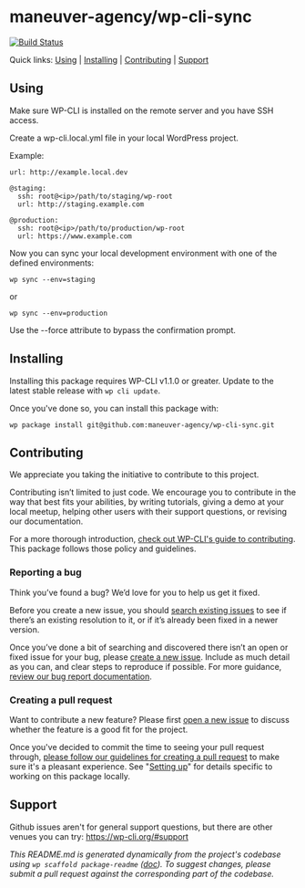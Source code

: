 maneuver-agency/wp-cli-sync
===========================



[![Build Status](https://travis-ci.org/maneuver-agency/sync.svg?branch=master)](https://travis-ci.org/maneuver-agency/sync)

Quick links: [Using](#using) | [Installing](#installing) | [Contributing](#contributing) | [Support](#support)

## Using

Make sure WP-CLI is installed on the remote server and you have SSH access.

Create a wp-cli.local.yml file in your local WordPress project.

Example:

    url: http://example.local.dev

    @staging:
      ssh: root@<ip>/path/to/staging/wp-root
      url: http://staging.example.com

    @production:
      ssh: root@<ip>/path/to/production/wp-root
      url: https://www.example.com

Now you can sync your local development environment with one of the defined environments:

    wp sync --env=staging

or

    wp sync --env=production

Use the --force attribute to bypass the confirmation prompt.

## Installing

Installing this package requires WP-CLI v1.1.0 or greater. Update to the latest stable release with `wp cli update`.

Once you've done so, you can install this package with:

    wp package install git@github.com:maneuver-agency/wp-cli-sync.git

## Contributing

We appreciate you taking the initiative to contribute to this project.

Contributing isn’t limited to just code. We encourage you to contribute in the way that best fits your abilities, by writing tutorials, giving a demo at your local meetup, helping other users with their support questions, or revising our documentation.

For a more thorough introduction, [check out WP-CLI's guide to contributing](https://make.wordpress.org/cli/handbook/contributing/). This package follows those policy and guidelines.

### Reporting a bug

Think you’ve found a bug? We’d love for you to help us get it fixed.

Before you create a new issue, you should [search existing issues](https://github.com/maneuver-agency/sync/issues?q=label%3Abug%20) to see if there’s an existing resolution to it, or if it’s already been fixed in a newer version.

Once you’ve done a bit of searching and discovered there isn’t an open or fixed issue for your bug, please [create a new issue](https://github.com/maneuver-agency/sync/issues/new). Include as much detail as you can, and clear steps to reproduce if possible. For more guidance, [review our bug report documentation](https://make.wordpress.org/cli/handbook/bug-reports/).

### Creating a pull request

Want to contribute a new feature? Please first [open a new issue](https://github.com/maneuver-agency/sync/issues/new) to discuss whether the feature is a good fit for the project.

Once you've decided to commit the time to seeing your pull request through, [please follow our guidelines for creating a pull request](https://make.wordpress.org/cli/handbook/pull-requests/) to make sure it's a pleasant experience. See "[Setting up](https://make.wordpress.org/cli/handbook/pull-requests/#setting-up)" for details specific to working on this package locally.

## Support

Github issues aren't for general support questions, but there are other venues you can try: https://wp-cli.org/#support


*This README.md is generated dynamically from the project's codebase using `wp scaffold package-readme` ([doc](https://github.com/wp-cli/scaffold-package-command#wp-scaffold-package-readme)). To suggest changes, please submit a pull request against the corresponding part of the codebase.*
